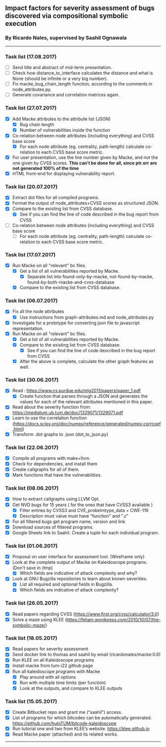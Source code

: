 ## Impact	factors	for	severity	assessment	of	bugs	discovered	via compositional	symbolic	execution
### By Ricardo Nales, supervised by Saahil Ognawala
---------------------------------------
### Task list (17.08.2017)
- [ ] Send title and abstract of mid-term presentation. 
- [ ] Check how distance_to_interface calculates the distance and what is None (should be infinite or a very big number). 
- [ ] Fix macke_bug_chain_length function, according to the comments in node_attributes.py.  
- [ ] Generate covariance and correlation matrices again. 

### Task list (27.07.2017)
- [x] Add Macke attributes to the attribute list (JSON)
  - [x] Bug chain length
  - [x] Number of vulnerabilities inside the function
- [x] Co-relation between node attributes (including everything) and CVSS base score
  - [x] For each node attribute (eg. centrality, path-length) calculate co-relation to each CVSS base score metric.
- [x] For user presentation, use the line number given by Macke, and not the one given by CVSS scores. **This can't be done for all, since ptr.err are not generated 100% of the time**
- [x] HTML front-end for displaying vulnerability report.

### Task list (20.07.2017)
- [x] Extract dot files for all compiled programs.
- [x] Format the output of node_attributes+CVSS scores as structured JSON.
- [x] Compare to the existing list from CVSS database.
  - [x] See if you can find the line of code described in the bug report from CVSS
- [ ] Co-relation between node attributes (including everything) and CVSS base score
  - [ ] For each node attribute (eg. centrality, path-length) calculate co-relation to each CVSS base score metric.

### Task list (17.07.2017)
- [x] Run Macke on all "relevant" bc files.
  - [x] Get a list of all vulnerabilities reported by Macke.
    - [x] Separate list into found-only-by-macke, not-found-by-macke, found-by-both-macke-and-cvss-database
  - [x] Compare to the existing list from CVSS database.

### Task list (06.07.2017)
- [x] Fix all the node attributes
  - [x] Use instructions from graph-attributes.md and node_attributes.py
- [x] Investigate for a prototype for converting json file to javascript representation.
- [x] Run Macke on all "relevant" bc files.
  - [x] Get a list of all vulnerabilities reported by Macke.
  - [x] Compare to the existing list from CVSS database.
    - [x] See if you can find the line of code described in the bug report from CVSS
  - [x] After the above is complete, calculate the other graph features as well.

### Task list (30.06.2017)
- [x] Read : https://www.cs.purdue.edu/mlg2011/papers/paper_1.pdf
  - [x] Create function that parses through a JSON and generates the values for each of the relevant attributes mentioned in this paper.
- [x] Read about the severity function from: https://mediatum.ub.tum.de/doc/1329071/1329071.pdf
- [x] Learn to use the correlation function (https://docs.scipy.org/doc/numpy/reference/generated/numpy.corrcoef.html)
- [x] Transform .dot graphs to .json (dot_to_json.py)

### Task list (22.06.2017)
- [x]  Compile all programs with make+llvm.
  - [x] Check for dependencies, and install them
- [x] Create callgraphs for all of them.
- [x] Mark functions that have the vulnerabilities.

### Task list (08.06.2017)
- [x] How to extract callgraphs using LLVM Opt.
- [x] Get NVD bugs for 15 years ( for the ones that have CVSS3 available )
  - [x] Filter entries by CVSS3 and CVE_probelmtype_data = CWE-119
  - [x] Description must value must have "function" and ".c"
- [x] For all filtered bugs get program name, version and link
- [x] Download sources of filtered programs.
- [x] Google Sheets link to Saahil. Create a tuple for each individual program.  

### Task list (01.06.2017)
- [x] Proposal on user interface for assessment tool. (Wireframe only)
- [x] Look at the complete output of Macke on Kaleidoscope programs. (Don't save in /tmp)
  - [x] Which fields are indicative of attack complexity and why?
- [x] Look at GNU Bugzilla repositories to learn about known severities.
  - [x] List all required and optional fields in Bugzilla.
  - [x] Which fields are indicative of attack complexity?

### Task list (26.05.2017)
- [x] Read papers regarding CVSS (https://www.first.org/cvss/calculator/3.0)
- [x] Solve a maze using KLEE (https://feliam.wordpress.com/2010/10/07/the-symbolic-maze/)

### Task list (18.05.2017)
- [x] Read papers for severity assessment
- [x] Send docker link to thomas and saahil by email (ricardonales/macke:0.6)
- [x] Run KLEE on all Kaleidoscope programs
- [x] Install macke from tum-i22 github page
- [x] Run all kaleidoscope programs with Macke
  - [x] Play around with all options
  - [x] Run with multiple time limits (per function)
  - [x] Look at the outputs, and compare to KLEE outputs

### Task list (15.05.2017)
- [x] Create Bitbucket repo and grant me (“saahil") access.
- [x] List of programs for which bitcodes can be automatically generated.     https://github.com/hutoTUM/bitcode-kaleidoscope
- [x] Run tutorial one and two from KLEE’s website. https://klee.github.io
- [x] Read Macke paper (attached) and its related works.
---------------------------------------
